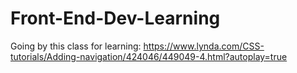 # Front-End-Dev-Learning

Going by this class for learning: https://www.lynda.com/CSS-tutorials/Adding-navigation/424046/449049-4.html?autoplay=true
